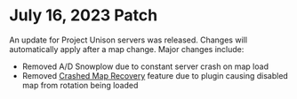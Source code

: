 # July 16, 2023 Patch
An update for Project Unison servers was released. Changes will automatically apply after a map change. Major changes include:

* Removed A/D Snowplow due to constant server crash on map load
* Removed [Crashed Map Recovery](https://forums.alliedmods.net/showthread.php?p=2339489) feature due to plugin causing disabled map from rotation being loaded
